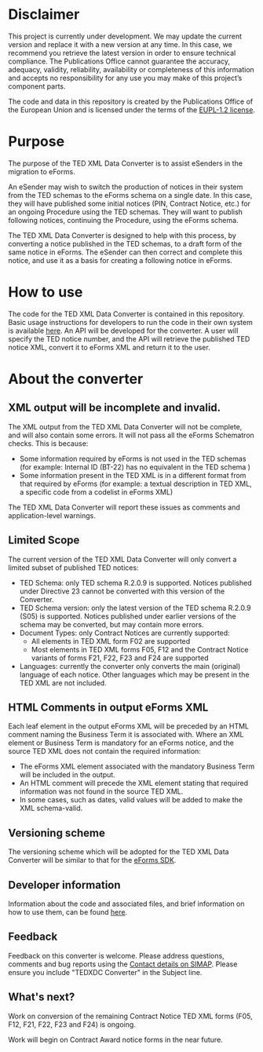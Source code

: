 
# Disclaimer
This project is currently under development. We may update the current version and replace it with a new version at any time. In this case, we recommend you retrieve the latest version in order to ensure technical compliance. The Publications Office cannot guarantee the accuracy, adequacy, validity, reliability, availability or completeness of this information and accepts no responsibility for any use you may make of this project’s component parts.

The code and data in this repository is created by the Publications Office of the European Union and is licensed under the terms of the [EUPL-1.2 license](LICENSE).

# Purpose

The purpose of the TED XML Data Converter is to assist eSenders in the migration to eForms. 

An eSender may wish to switch the production of notices in their system from the TED schemas to the eForms schema on a single date. In this case, they will have published some initial notices (PIN, Contract Notice, etc.) for an ongoing Procedure using the TED schemas. They will want to publish following notices, continuing the Procedure, using the eForms schema. 

The TED XML Data Converter is designed to help with this process, by converting a notice published in the TED schemas, to a draft form of the same notice in eForms. The eSender can then correct and complete this notice, and use it as a basis for creating a following notice in eForms.

# How to use

The code for the TED XML Data Converter is contained in this repository. Basic usage instructions for developers to run the code in their own system is available [here](Usage-Information.md).
An API will be developed for the converter. A user will specify the TED notice number, and the API will retrieve the published TED notice XML, convert it to eForms XML and return it to the user.

# About the converter

## XML output will be incomplete and invalid.

The XML output from the TED XML Data Converter will not be complete, and will also contain some errors. It will not pass all the eForms Schematron checks. This is because:

* Some information required by eForms is not used in the TED schemas (for example: Internal ID (BT-22) has no equivalent in the TED schema )
* Some information present in the TED XML is in a different format from that required by eForms (for example: a textual description in TED XML, a specific code from a codelist in eForms XML)

The TED XML Data Converter will report these issues as comments and application-level warnings.


## Limited Scope

The current version of the TED XML Data Converter will only convert a limited subset of published TED notices:

* TED Schema: only TED schema R.2.0.9 is supported. Notices published under Directive 23 cannot be converted with this version of the Converter.
* TED Schema version: only the latest version of the TED schema R.2.0.9 (S05) is supported. Notices published under earlier versions of the schema may be converted, but may contain more errors.
* Document Types: only Contract Notices are currently supported:
    * All elements in TED XML form F02 are supported
    * Most elements in TED XML forms F05, F12 and the Contract Notice variants of forms F21, F22, F23 and F24 are supported
* Languages: currently the converter only converts the main (original) language of each notice. Other languages which may be present in the TED XML are not included.

## HTML Comments in output eForms XML

Each leaf element in the output eForms XML will be preceded by an HTML comment naming the Business Term it is associated with.
Where an XML element or Business Term is mandatory for an eForms notice, and the source TED XML does not contain the required information:

* The eForms XML element associated with the mandatory Business Term will be included in the output.
* An HTML comment will precede the XML element stating that required information was not found in the source TED XML.
* In some cases, such as dates, valid values will be added to make the XML schema-valid.


## Versioning scheme

The versioning scheme which will be adopted for the TED XML Data Converter will be similar to that for the [eForms SDK](https://docs.ted.europa.eu/eforms/latest/versioning.html).

## Developer information

Information about the code and associated files, and brief information on how to use them, can be found [here](Usage-Information.md).


## Feedback

Feedback on this converter is welcome. Please address questions, comments and bug reports using the [Contact details on SIMAP](https://simap.ted.europa.eu/contact). Please ensure you include "TEDXDC Converter" in the Subject line.

## What's next?
Work on conversion of the remaining Contract Notice TED XML forms (F05, F12, F21, F22, F23 and F24) is ongoing.

Work will begin on Contract Award notice forms in the near future.


